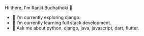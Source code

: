 Hi there, I'm Ranjit Budhathoki 👋


- 🔭 I’m currently exploring django.
- 🌱 I’m currently learning full stack development.
- 💬 Ask me about python, django, java, javascript, dart, flutter.

